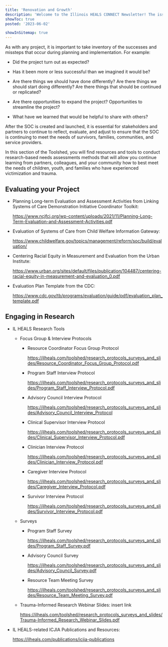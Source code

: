 ```yaml
---
title: 'Renovation and Growth'
description: 'Welcome to the Illinois HEALS CONNECT Newsletter! The issue features an overview of the Illinois HEALS program, an innovative approach to service delivery, and a program demonstration project update.'
showToc: true
posted: '2023-06-02'

showInSitemap: true
---
```


As with any project, it is important to take inventory of the successes and missteps that occur during planning and implementation. For example:

- Did the project turn out as expected?

- Has it been more or less successful than we imagined it would be?

- Are there things we should have done differently? Are there things we should start doing differently? Are there things that should be continued or replicated?

- Are there opportunities to expand the project? Opportunities to streamline the project?

- What have we learned that would be helpful to share with others?

After the SOC is created and launched, it is essential for stakeholders and partners to continue to reflect, evaluate, and adjust to ensure that the SOC is continuing to meet the needs of survivors, families, communities, and service providers.

In this section of the Toolshed, you will find resources and tools to conduct research-based needs assessments methods that will allow you continue learning from partners, colleagues, and your community how to best meet the needs of children, youth, and families who have experienced victimization and trauma.

## Evaluating your Project

- Planning Long-term Evaluation and Assessment Activities from Linking Systems of Care Demonstration Initiative Coordinator Toolkit:

  https://www.ncjfcj.org/wp-content/uploads/2021/11/Planning-Long-Term-Evaluation-and-Assessment-Activities.pdf

- Evaluation of Systems of Care from Child Welfare Information Gateway:

  https://www.childwelfare.gov/topics/management/reform/soc/build/evaluation/

- Centering Racial Equity in Measurement and Evaluation from the Urban Institute:

  https://www.urban.org/sites/default/files/publication/104487/centering-racial-equity-in-measurement-and-evaluation_0.pdf

- Evaluation Plan Template from the CDC:

  https://www.cdc.gov/tb/programs/evaluation/guide/pdf/evaluation_plan_template.pdf

## Engaging in Research

- IL HEALS Research Tools

  - Focus Group & Interview Protocols

    - Resource Coordinator Focus Group Protocol

      https://ilheals.com/toolshed/research_protocols_surveys_and_slides/Resource_Coordinator_Focus_Group_Protocol.pdf

    - Program Staff Interview Protocol

      https://ilheals.com/toolshed/research_protocols_surveys_and_slides/Program_Staff_Interview_Protocol.pdf

    - Advisory Council Interview Protocol

      https://ilheals.com/toolshed/research_protocols_surveys_and_slides/Advisory_Council_Interview_Protocol

    - Clinical Supervisor Interview Protocol

      https://ilheals.com/toolshed/research_protocols_surveys_and_slides/Clinical_Supervisor_Interview_Protocol.pdf

    - Clinician Interview Protocol

      https://ilheals.com/toolshed/research_protocols_surveys_and_slides/Clinician_Interview_Protocol.pdf

    - Caregiver Interview Protocol

      https://ilheals.com/toolshed/research_protocols_surveys_and_slides/Caregiver_Interview_Protocol.pdf

    - Survivor Interview Protocol

      https://ilheals.com/toolshed/research_protocols_surveys_and_slides/Survivor_Interview_Protocol.pdf

  - Surveys

    - Program Staff Survey

      https://ilheals.com/toolshed/research_protocols_surveys_and_slides/Program_Staff_Survey.pdf

    - Advisory Council Survey

      https://ilheals.com/toolshed/research_protocols_surveys_and_slides/Advisory_Council_Survey.pdf

    - Resource Team Meeting Survey

      https://ilheals.com/toolshed/research_protocols_surveys_and_slides/Resource_Team_Meeting_Survey.pdf

  - Trauma-Informed Research Webinar Slides: insert link

    https://ilheals.com/toolshed/research_protocols_surveys_and_slides/Trauma-Informed_Research_Webinar_Slides.pdf

- IL HEALS-related ICJIA Publications and Resources:

  https://ilheals.com/publications/icjia-publications

